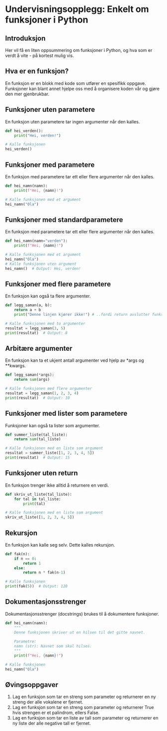# Undervisningsopplegg: Enkelt om funksjoner i Python

## Introduksjon
Her vil få en liten oppsummering om funksjoner i Python, og hva som er verdt å vite - på kortest mulig vis.

## Hva er en funksjon?
En funksjon er en blokk med kode som utfører en spesifikk oppgave. Funksjoner kan blant annet hjelpe oss med å organisere koden vår og gjøre den mer gjenbrukbar.

## Funksjoner uten parametere
En funksjon uten parametere tar ingen argumenter når den kalles.

```python
def hei_verden():
    print("Hei, verden!")

# Kalle funksjonen
hei_verden()
```

## Funksjoner med parametere
En funksjon med parametere tar ett eller flere argumenter når den kalles.

```python
def hei_namn(namn):
    print(f"Hei, {namn}!")

# Kalle funksjonen med et argument
hei_namn("Ola")
```
## Funksjoner med standardparametere
En funksjon med parametere tar ett eller flere argumenter når den kalles.

```python
def hei_namn(namn="verden"):
    print(f"Hei, {namn}!")

# Kalle funksjonen med et argument
hei_namn("Ola")
# Kalle funksjonen uten argument
hei_namn()  # Output: Hei, verden!
```
## Funksjoner med flere parametere
En funksjon kan også ta flere argumenter.

```python
def legg_saman(a, b):
    return a + b
    print("Denne linjen kjører ikke!") # ..fordi return avslutter funksjonen

# Kalle funksjonen med to argumenter
resultat = legg_saman(3, 5)
print(resultat)  # Output: 8
```
## Arbitære argumenter
En funksjon kan ta et ukjent antall argumenter ved hjelp av *args og **kwargs.

```python
def legg_saman(*args):
    return sum(args)

# Kalle funksjonen med flere argumenter
resultat = legg_saman(1, 2, 3, 4)
print(resultat)  # Output: 10
```

## Funksjoner med lister som parametere
Funksjoner kan også ta lister som argumenter.

```python
def summer_liste(tal_liste):
    return sum(tal_liste)

# Kalle funksjonen med en liste som argument
resultat = summer_liste([1, 2, 3, 4, 5])
print(resultat)  # Output: 15
```

## Funksjoner uten return
En funksjon trenger ikke alltid å returnere en verdi.

```python
def skriv_ut_liste(tal_liste):
    for tal in tal_liste:
        print(tal)

# Kalle funksjonen med en liste som argument
skriv_ut_liste([1, 2, 3, 4, 5])
```

## Rekursjon
En funksjon kan kalle seg selv. Dette kalles rekursjon.

```python
def fak(n):
    if n == 0:
        return 1
    else:
        return n * fak(n-1)

# Kalle funksjonen
print(fak(5))  # Output: 120
```

## Dokumentasjonsstrenger
Dokumentasjonsstrenger (docstrings) brukes til å dokumentere funksjoner.

```python
def hei_namn(namn):
    """
    Denne funksjonen skriver ut en hilsen til det gitte navnet.
    
    Parametre:
    namn (str): Navnet som skal hilses.
    """
    print(f"Hei, {namn}!")

# Kalle funksjonen
hei_namn("Ola")
```

## Øvingsoppgaver
1. Lag en funksjon som tar en streng som parameter og returnerer en ny streng der alle vokalene er fjernet.
2. Lag en funksjon som tar en streng som parameter og returnerer True hvis strengen er et palindrom, ellers False.
3. Lag en funksjon som tar en liste av tall som parameter og returnerer en ny liste der alle negative tall er fjernet.